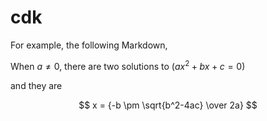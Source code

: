 # cdk


For example, the following Markdown,

When $a \ne 0$, there are two solutions to $(ax^2 + bx + c = 0)$ 

and they are 

$$ x = {-b \pm \sqrt{b^2-4ac} \over 2a} $$
